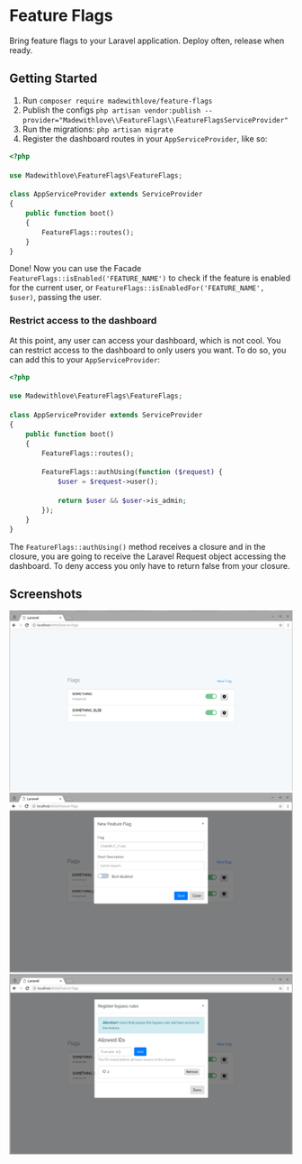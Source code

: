 # Feature Flags

Bring feature flags to your Laravel application. Deploy often, release when ready.

## Getting Started

1. Run `composer require madewithlove/feature-flags`
2. Publish the configs `php artisan vendor:publish --provider="Madewithlove\\FeatureFlags\\FeatureFlagsServiceProvider"`
3. Run the migrations: `php artisan migrate`
4. Register the dashboard routes in your `AppServiceProvider`, like so:

```php
<?php

use Madewithlove\FeatureFlags\FeatureFlags;

class AppServiceProvider extends ServiceProvider
{
    public function boot()
    {
        FeatureFlags::routes();
    }
}
```


Done! Now you can use the Facade `FeatureFlags::isEnabled('FEATURE_NAME')` to check if the feature is enabled for the current user, or `FeatureFlags::isEnabledFor('FEATURE_NAME', $user)`, passing the user.

### Restrict access to the dashboard

At this point, any user can access your dashboard, which is not cool. You can restrict access to the dashboard to only users you want. To do so, you can add this to your `AppServiceProvider`:

```php
<?php

use Madewithlove\FeatureFlags\FeatureFlags;

class AppServiceProvider extends ServiceProvider
{
    public function boot()
    {
        FeatureFlags::routes();
        
        FeatureFlags::authUsing(function ($request) {
            $user = $request->user();
            
            return $user && $user->is_admin;
        });
    }
}
```

The `FeatureFlags::authUsing()` method receives a closure and in the closure, you are going to receive the Laravel Request object accessing the dashboard. To deny access you only have to return false from your closure.

## Screenshots

![Dashboard](/docs/dashboard.png)
![New Flag](/docs/dashboard-new-feature-flag.png)
![Bypass Rules](/docs/dashboard-new-feature-flag-bypass.png)
